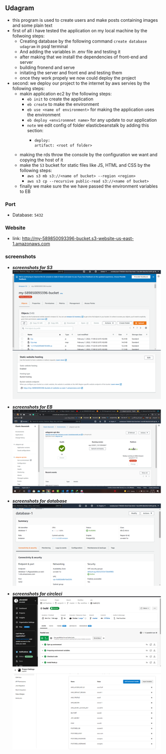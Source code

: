 ## Udagram
 - this program is used to create users and make posts containing images and some plain text
 - first of all i have tested the application on my local machine by the follwoing steps:
     - Creating database by the following command `create database udagram` in psql terminal
     - And adding the variables in .env file and testing it
     - after making that we install the dependencies of front-end and server
     - building fronend and serve
     - initating the server and front end and testing them
     - once they work propely we now could deploy the project
 - second: we deploy our project to the internet by aws servies by the following steps:
     - makin application ec2 by the following steps:
       - `eb init` to create the application 
       - `eb create` to make the environment
       - `eb use <name of environment>` for making the application uses the environment
       - `eb deploy <environmnet name>` for any update to our application
       - ```note``` we edit config of folder elasticbeanstalk by adding this section:
           - ```
             deploy:
             artifact: <root of folder>
             ```
     - making the rds throw the console by the configuration we want and copying the host of it
     - make the `S3` bucket for static files like JS, HTML and CSS by the following steps:
        - `aws s3 mb s3://<name of bucket> --region <region>`
        - `aws s3 cp --recursive public-read s3://<name of bucket>` 
     - finally we make sure the we have passed the environment variables to EB 

### Port
- Database: `5432`

### Website
- link: http://my-589850093396-bucket.s3-website-us-east-1.amazonaws.com


### screenshots
- ***screenshots for S3***
![S3_status](./screenshots/S3/S3_status.png)
![S3_URL](./screenshots/S3/S3.png)

- ***screenshots for EB***
![EBS_Status](./screenshots/EB_status.png)

- ***__screenshots for database__***
![DB](./screenshots/Database_status.png)

- ***screenshots for circleci***
![Circleci1](./screenshots/CircleCi/CircleCi1.png)
![Circleci_Variable](./screenshots/CircleCi/variable_env_for_circleci.png)